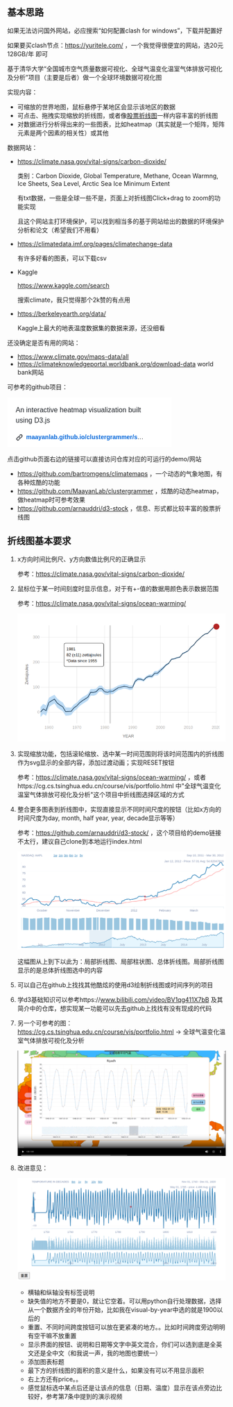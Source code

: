 ## 基本思路

如果无法访问国外网站，必应搜索“如何配置clash for windows”，下载并配置好

如果要买clash节点：https://yuritele.com/ ，一个我觉得很便宜的网站，选20元 128GB/年 即可

基于清华大学“全国城市空气质量数据可视化、全球气温变化温室气体排放可视化及分析”项目（主要是后者）做一个全球环境数据可视化图

实现内容：

- 可缩放的世界地图，鼠标悬停于某地区会显示该地区的数据
- 可点击、拖拽实现缩放的折线图，或者像[股票折线图](https://github.com/arnauddri/d3-stock)一样内容丰富的折线图
- 对数据进行分析得出来的一些图表，比如heatmap（其实就是一个矩阵，矩阵元素是两个因素的相关性）或其他

数据网站：

- https://climate.nasa.gov/vital-signs/carbon-dioxide/

  类别：Carbon Dioxide, Global Temperature, Methane, Ocean Warmng, Ice Sheets, Sea Level, Arctic Sea Ice Minimum Extent

  有txt数据，一些是全球一些不是，页面上对折线图Click+drag to zoom的功能实现

  且这个网站主打环境保护，可以找到相当多的基于网站给出的数据的环境保护分析和论文（希望我们不用看）

- https://climatedata.imf.org/pages/climatechange-data

  有许多好看的图表，可以下载csv

- Kaggle

  https://www.kaggle.com/search

  搜索climate，我只觉得那个2k赞的有点用

- https://berkeleyearth.org/data/

  Kaggle上最大的地表温度数据集的数据来源，还没细看

还没确定是否有用的网站：

- https://www.climate.gov/maps-data/all
- https://climateknowledgeportal.worldbank.org/download-data world bank网站

可参考的github项目：

![image-20231120221810438](md_img/image-20231120221810438.png)

点击github页面右边的链接可以直接访问仓库对应的可运行的demo/网站

- https://github.com/bartromgens/climatemaps ，一个动态的气象地图，有各种炫酷的功能
- https://github.com/MaayanLab/clustergrammer ，炫酷的动态heatmap，做heatmap时可参考效果
- https://github.com/arnauddri/d3-stock ，信息、形式都比较丰富的股票折线图

## 折线图基本要求

1. x方向时间比例尺、y方向数值比例尺的正确显示

   参考：https://climate.nasa.gov/vital-signs/carbon-dioxide/

2. 鼠标位于某一时间刻度时显示信息，对于有+-值的数据用颜色表示数据范围

   参考：https://climate.nasa.gov/vital-signs/ocean-warming/

   ![image-20231124213318341](md_img/image-20231124213318341.png)

3. 实现缩放功能，包括滚轮缩放、选中某一时间范围则将该时间范围内的折线图作为svg显示的全部内容，添加过渡动画；实现RESET按钮

   参考：https://climate.nasa.gov/vital-signs/ocean-warming/ ，或者https://cg.cs.tsinghua.edu.cn/course/vis/portfolio.html 中"全球气温变化温室气体排放可视化及分析"这个项目中折线图选择区域的方式

4. 整合更多图表到折线图中，实现直接显示不同时间尺度的按钮（比如x方向的时间尺度为day, month, half year, year, decade显示等等）

   参考：https://github.com/arnauddri/d3-stock/ ，这个项目给的demo链接不太行，建议自己clone到本地运行index.html

   ![image-20231124213112986](md_img/image-20231124213112986.png)

   这幅图从上到下以此为：局部折线图、局部柱状图、总体折线图。局部折线图显示的是总体折线图选中的内容

5. 可以自己在github上找找其他酷炫的使用d3绘制折线图或时间序列的项目

6. 学d3基础知识可以参考https://www.bilibili.com/video/BV1qg411X7bB 及其简介中的仓库，想实现某一功能可以先去github上找找有没有现成的代码

7. 另一个可参考的图：https://cg.cs.tsinghua.edu.cn/course/vis/portfolio.html -> 全球气温变化温室气体排放可视化及分析

   ![image-20231204174241252](md_img/image-20231204174241252.png)

8. 改进意见：

   ![image-20231204174514154](md_img/image-20231204174514154.png)

   - 横轴和纵轴没有标签说明
   - 缺失值的地方不要是0，就让它空着。可以用python自行处理数据，选择从一个数据齐全的年份开始，比如我在visual-by-year中选的就是1900以后的
   - 重置、不同时间跨度按钮可以放在更紧凑的地方。。比如时间跨度旁边明明有空干嘛不放重置
   - 显示界面的按钮、说明和日期等文字中英文混合，你们可以选到底是全英文还是全中文（和我说一声，我的地图也要统一）
   - 添加图表标题
   - 最下方的折线图的面积的意义是什么，如果没有可以不用显示面积
   - 右上方还有price。。
   - 感觉鼠标选中某点后还是让该点的信息（日期、温度）显示在该点旁边比较好，参考第7条中提到的演示视频

